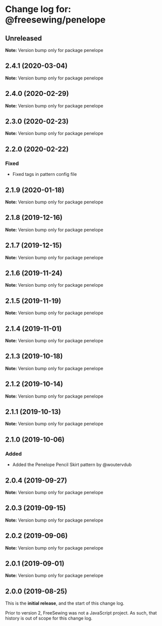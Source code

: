 # Change log for: @freesewing/penelope


## Unreleased

**Note:** Version bump only for package penelope


## 2.4.1 (2020-03-04)

**Note:** Version bump only for package penelope


## 2.4.0 (2020-02-29)

**Note:** Version bump only for package penelope


## 2.3.0 (2020-02-23)

**Note:** Version bump only for package penelope


## 2.2.0 (2020-02-22)

### Fixed

 - Fixed tags in pattern config file
## 2.1.9 (2020-01-18)

**Note:** Version bump only for package penelope


## 2.1.8 (2019-12-16)

**Note:** Version bump only for package penelope


## 2.1.7 (2019-12-15)

**Note:** Version bump only for package penelope


## 2.1.6 (2019-11-24)

**Note:** Version bump only for package penelope


## 2.1.5 (2019-11-19)

**Note:** Version bump only for package penelope


## 2.1.4 (2019-11-01)

**Note:** Version bump only for package penelope


## 2.1.3 (2019-10-18)

**Note:** Version bump only for package penelope


## 2.1.2 (2019-10-14)

**Note:** Version bump only for package penelope


## 2.1.1 (2019-10-13)

**Note:** Version bump only for package penelope


## 2.1.0 (2019-10-06)

### Added

 - Added the Penelope Pencil Skirt pattern by @woutervdub
## 2.0.4 (2019-09-27)

**Note:** Version bump only for package penelope


## 2.0.3 (2019-09-15)

**Note:** Version bump only for package penelope


## 2.0.2 (2019-09-06)

**Note:** Version bump only for package penelope


## 2.0.1 (2019-09-01)

**Note:** Version bump only for package penelope




## 2.0.0 (2019-08-25)

This is the **initial release**, and the start of this change log.

Prior to version 2, FreeSewing was not a JavaScript project.
As such, that history is out of scope for this change log.
